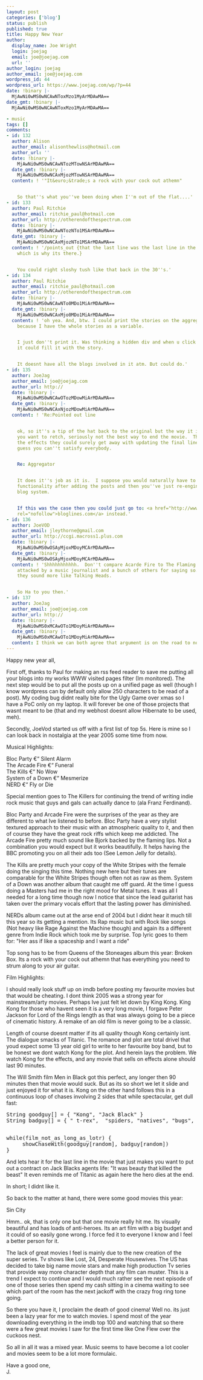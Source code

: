 ```yaml
---
layout: post
categories: ['blog']
status: publish
published: true
title: Happy New Year
author:
  display_name: Joe Wright
  login: joejag
  email: joe@joejag.com
  url: ''
author_login: joejag
author_email: joe@joejag.com
wordpress_id: 44
wordpress_url: https://www.joejag.com/wp/?p=44
date: !binary |-
  MjAwNi0wMS0wNCAwNToxMzo1MyArMDAwMA==
date_gmt: !binary |-
  MjAwNi0wMS0wNCAwNToxMzo1MyArMDAwMA==

- music
tags: []
comments:
- id: 132
  author: Alison
  author_email: alisonthewliss@hotmail.com
  author_url: ''
  date: !binary |-
    MjAwNi0wMS0wNCAwNTozMTowNSArMDAwMA==
  date_gmt: !binary |-
    MjAwNi0wMS0wNCAxMjozMTowNSArMDAwMA==
  content: ! '"It&euro;&trade;s a rock with your cock out athemn"


    So that''s what you''ve been doing when I''m out of the flat....'
- id: 133
  author: Paul Ritchie
  author_email: ritchie_paul@hotmail.com
  author_url: http://otherendofthespectrum.com
  date: !binary |-
    MjAwNi0wMS0wNCAwNTozNTo1MSArMDAwMA==
  date_gmt: !binary |-
    MjAwNi0wMS0wNCAxMjozNTo1MSArMDAwMA==
  content: ! '/points_out {that the last line was the last line in the original
    which is why its there.}


    You could right sloshy tush like that back in the 30''s.'
- id: 134
  author: Paul Ritchie
  author_email: ritchie_paul@hotmail.com
  author_url: http://otherendofthespectrum.com
  date: !binary |-
    MjAwNi0wMS0wNCAwNTo0MDo1MiArMDAwMA==
  date_gmt: !binary |-
    MjAwNi0wMS0wNCAxMjo0MDo1MiArMDAwMA==
  content: ! 'oh yea. And, btw. I could print the stories on the aggregator at request
    because I have the whole stories as a variable.


    I just don''t print it. Was thinking a hidden div and when u click on the link
    it could fill it with the story.


    It doesnt have all the blogs involved in it atm. But could do.'
- id: 135
  author: JoeJag
  author_email: joe@joejag.com
  author_url: http://
  date: !binary |-
    MjAwNi0wMS0wNCAwOTozMDowMiArMDAwMA==
  date_gmt: !binary |-
    MjAwNi0wMS0wNCAxNjozMDowMiArMDAwMA==
  content: ! 'Re:Pointed out line


    ok, so it''s a tip of the hat back to the original but the way it is done makes
    you want to retch, seriously not the best way to end the movie.  They updated
    the effects they could surely get away with updating the final line?  Ah well,
    guess you can''t satisfy everybody.


    Re: Aggregator


    It does it''s job as it is.  I suppose you would naturally have to add comment
    functionality after adding the posts and then you''ve just re-engineered the entire
    blog system.


    If this was the case then you could just go to: <a href="http://www.bloglines.com"
    rel="nofollow">bloglines.com</a> instead.'
- id: 136
  author: JoeVOD
  author_email: jleythorne@gmail.com
  author_url: http://ccgi.macross1.plus.com
  date: !binary |-
    MjAwNi0wMS0wOSAyMjoxMDoyMCArMDAwMA==
  date_gmt: !binary |-
    MjAwNi0wMS0wOSAyMjoxMDoyMCArMDAwMA==
  content: ! 'Shhhhhhhhhhh.  Don''t compare Acarde Fire to The Flaming Lips.  I got
    attacked by a music journalist and a bunch of others for saying so.  Besides,
    they sound more like Talking Heads.


    So Ha to you then.'
- id: 137
  author: JoeJag
  author_email: joe@joejag.com
  author_url: http://
  date: !binary |-
    MjAwNi0wMS0xMCAwOTo1MDoyMiArMDAwMA==
  date_gmt: !binary |-
    MjAwNi0wMS0xMCAwOTo1MDoyMiArMDAwMA==
  content: I think we can both agree that argument is on the road to nowhere...
---
```


<p>Happy new year all,</p>
<p>First off, thanks to Paul for making an rss feed reader to save me putting all your blogs into my works WWW visited pages filter (Im monitored).  The next step would be to put all the posts up on a unified page as well (though I know wordpress can by default only allow 250 characters to be read of a post).  My coding bug didnt really bite for the Ugly Game over xmas so I have a PoC only on my laptop.  It will forever be one of those projects that wasnt meant to be (that and my webhost doesnt allow Hibernate to be used, meh).</p>
<p>Secondly, JoeVod started us off with a first list of top 5s.  Here is mine so I can look back in nostalgia at the year 2005 some time from now.  </p>
<p>Musical Highlights:</p>
<p>Bloc Party &euro;&ldquo; Silent Alarm<br />
The Arcade Fire &euro;&ldquo; Funeral<br />
The Kills &euro;&ldquo; No Wow<br />
System of a Down &euro;&ldquo; Mesmerize<br />
NERD &euro;&ldquo; Fly or Die</p>
<p>Special mention goes to The Killers for continuing the trend of writing indie rock music that guys and gals can actually dance to (ala Franz Ferdinand).</p>
<p>Bloc Party and Arcade Fire were the surprises of the year as they are different to what Ive listened to before.  Bloc Party have a very stylist textured approach to their music with an atmospheric quality to it, and then of course they have the great rock riffs which keep me addicted.  The Arcade Fire pretty much sound like Bjork backed by the flaming lips.  Not a combination you would expect but it works beautifully.  It helps having the BBC promoting you on all their ads too (See Lemon Jelly for details).</p>
<p>The Kills are pretty much your copy of the White Stripes with the female doing the singing this time.  Nothing new here but their tunes are comparable for the White Stripes though often not as raw as them.  System of a Down was another album that caught me off guard.  At the time I guess doing a Masters had me in the right mood for Metal tunes.  It was all I needed for a long time though now I notice that since the lead guitarist has taken over the primary vocals effort that the lasting power has diminished.</p>
<p>NERDs album came out at the arse end of 2004 but I didnt hear it much till this year so its getting a mention.  Its Rap music but with Rock like songs (Not heavy like Rage Against the Machine though) and again its a different genre from Indie Rock which took me by surprise.  Top lyric goes to them for: "Her ass if like a spaceship and I want a ride"</p>
<p>Top song has to be from Queens of the Stoneages album this year: Broken Box.  Its a rock with your cock out athemn that has everything you need to strum along to your air guitar.</p>
<p>Film Highlights:</p>
<p>I should really look stuff up on imdb before posting my favourite movies but that would be cheating.  I dont think 2005 was a strong year for mainstream/arty movies.  Perhaps Ive just felt let down by King Kong.  King Kong for those who havent seen it is a very long movie, I forgave Peter Jackson for Lord of the Rings length as that was always going to be a piece of cinematic history.  A remake of an old film is never going to be a classic.</p>
<p>Length of course doesnt matter if its all quality though Kong certainly isnt.  The dialogue smacks of Titanic.  The romance and plot are total drivel that youd expect some 13 year old girl to write to her favourite boy band, but to be honest we dont watch Kong for the plot.  And herein lays the problem.  We watch Kong for the effects, and any movie that sells on effects alone should last 90 minutes.  </p>
<p>The Will Smith film Men in Black got this perfect, any longer then 90 minutes then that movie would suck.  But as its so short we let it slide and just enjoyed it for what it is.  Kong on the other hand follows this in a continuous loop of chases involving 2 sides that while spectacular, get dull fast:</p>

<pre>
String goodguy[] = { "Kong", "Jack Black" }
String badguy[] = { " t-rex",  "spiders, "natives", "bugs", "rocks"}</p>
while(film_not_as_long_as_lotr) {
     showChaseWith(goodguy[random], badguy[random])
}</pre>
<p>And lets hear it for the last line in the movie that just makes you want to put out a contract on Jack Blacks agents life: "It was beauty that killed the beast"  It even reminds me of Titanic as again here the hero dies at the end.</p>
<p>In short; I didnt like it.</p>
<p>So back to the matter at hand, there were some good movies this year:</p>
<p>Sin City</p>
<p>Hmm.. ok, that is only one but that one movie really hit me.  Its visually beautiful and has loads of anti-heroes.  Its an art film with a big budget and it could of so easily gone wrong.  I force fed it to everyone I know and I feel a better person for it.</p>
<p>The lack of great movies I feel is mainly due to the new creation of the super series.  Tv shows like Lost, 24, Desperate Housewives.  The US has decided to take big name movie stars and make high production Tv series that provide way more character depth that any film can muster.  This is a trend I expect to continue and I would much rather see the next episode of one of those series then spend my cash sitting in a cinema waiting to see which part of the room has the next jackoff with the crazy frog ring tone going.</p>
<p>So there you have it, I proclaim the death of good cinema!  Well no. its just been a lazy year for me to watch movies.  I spend most of the year downloading everything in the imdb top 100 and watching that so there were a few great movies I saw for the first time like One Flew over the cuckoos nest.</p>
<p>So all in all it was a mixed year.  Music seems to have become a lot cooler and movies seem to be a lot more formulaic.</p>
<p>Have a good one,<br />
J.</p>
